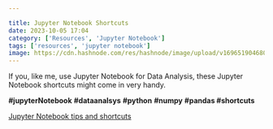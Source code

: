 ```yaml
---

title: Jupyter Notebook Shortcuts
date: 2023-10-05 17:04
category: ['Resources', 'Jupyter Notebook']
tags: ['resources', 'jupyter notebook']
image: https://cdn.hashnode.com/res/hashnode/image/upload/v1696519046806/5343bcdb-aafc-4ef1-8f86-fad76cab6f23.jpeg?w=1600&h=840&fit=crop&crop=entropy&auto=compress,format&format=webp
---
```


If you, like me, use Jupyter Notebook for Data Analysis, these Jupyter Notebook shortcuts might come in very handy.

**#jupyterNotebook** **#dataanalsys** **#python** **#numpy** **#pandas #shortcuts**

[Jupyter Notebook tips and shortcuts](https://digitalhumanities.hkust.edu.hk/tutorials/jupyter-notebook-tips-and-shortcuts/)
